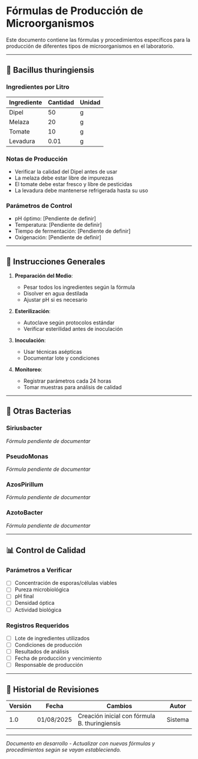 # Fórmulas de Producción de Microorganismos

Este documento contiene las fórmulas y procedimientos específicos para la producción de diferentes tipos de microorganismos en el laboratorio.

---

## 🦠 Bacillus thuringiensis

### Ingredientes por Litro

| Ingrediente | Cantidad | Unidad |
|-------------|----------|--------|
| Dipel       | 50       | g      |
| Melaza      | 20       | g      |
| Tomate      | 10       | g      |
| Levadura    | 0.01     | g      |

### Notas de Producción
- Verificar la calidad del Dipel antes de usar
- La melaza debe estar libre de impurezas
- El tomate debe estar fresco y libre de pesticidas
- La levadura debe mantenerse refrigerada hasta su uso

### Parámetros de Control
- pH óptimo: [Pendiente de definir]
- Temperatura: [Pendiente de definir]
- Tiempo de fermentación: [Pendiente de definir]
- Oxigenación: [Pendiente de definir]

---

## 📝 Instrucciones Generales

1. **Preparación del Medio**:
   - Pesar todos los ingredientes según la fórmula
   - Disolver en agua destilada
   - Ajustar pH si es necesario

2. **Esterilización**:
   - Autoclave según protocolos estándar
   - Verificar esterilidad antes de inoculación

3. **Inoculación**:
   - Usar técnicas asépticas
   - Documentar lote y condiciones

4. **Monitoreo**:
   - Registrar parámetros cada 24 horas
   - Tomar muestras para análisis de calidad

---

## 🔬 Otras Bacterias

### Siriusbacter
*Fórmula pendiente de documentar*

### PseudoMonas
*Fórmula pendiente de documentar*

### AzosPirillum
*Fórmula pendiente de documentar*

### AzotoBacter
*Fórmula pendiente de documentar*

---

## 📊 Control de Calidad

### Parámetros a Verificar
- [ ] Concentración de esporas/células viables
- [ ] Pureza microbiológica
- [ ] pH final
- [ ] Densidad óptica
- [ ] Actividad biológica

### Registros Requeridos
- [ ] Lote de ingredientes utilizados
- [ ] Condiciones de producción
- [ ] Resultados de análisis
- [ ] Fecha de producción y vencimiento
- [ ] Responsable de producción

---

## 📅 Historial de Revisiones

| Versión | Fecha | Cambios | Autor |
|---------|-------|---------|-------|
| 1.0 | 01/08/2025 | Creación inicial con fórmula B. thuringiensis | Sistema |

---

*Documento en desarrollo - Actualizar con nuevas fórmulas y procedimientos según se vayan estableciendo.*
